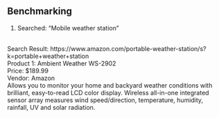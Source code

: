 ## Benchmarking

1. Searched: “Mobile weather station”
<br>
Search Result: https://www.amazon.com/portable-weather-station/s?k=portable+weather+station
<br>
Product 1: Ambient Weather WS-2902
<br>
Price: $189.99
<br>
Vendor: Amazon
<br>
Allows you to monitor your home and backyard weather conditions with brilliant, easy-to-read LCD color display. Wireless all-in-one integrated sensor array measures wind speed/direction, temperature, humidity, rainfall, UV and solar radiation.
